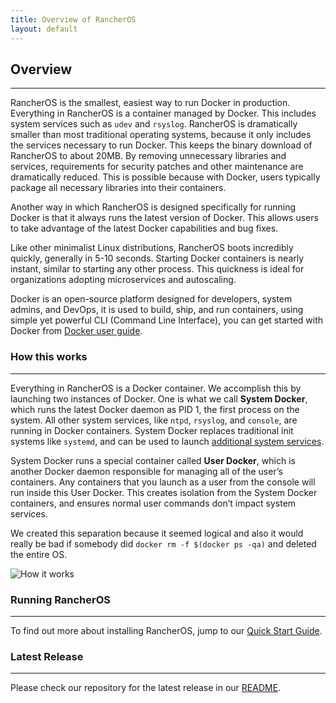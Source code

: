 ```yaml
---
title: Overview of RancherOS
layout: default
---
```


## Overview
---
RancherOS is the smallest, easiest way to run Docker in production.  Everything in RancherOS is a container managed by Docker. This includes system services such as `udev` and `rsyslog`.  RancherOS is dramatically smaller than most traditional operating systems, because it only includes the services necessary to run Docker. This keeps the binary download of RancherOS to about 20MB. By removing unnecessary libraries and services, requirements for security patches and other maintenance are dramatically reduced. This is possible because with Docker, users typically package all necessary libraries into their containers. 

Another way in which RancherOS is designed specifically for running Docker is that it always runs the latest version of Docker. This allows users to take advantage of the latest Docker capabilities and bug fixes. 

Like other minimalist Linux distributions, RancherOS boots incredibly quickly, generally in 5-10 seconds.  Starting Docker containers is nearly instant, similar to starting any other process. This quickness is ideal for organizations adopting microservices and autoscaling.

Docker is an open-source platform designed for developers, system admins, and DevOps, it is used to build, ship, and run containers, using simple yet powerful CLI (Command Line Interface), you can get started with Docker from [Docker user guide](https://docs.docker.com/userguide/).

### How this works
---

Everything in RancherOS is a Docker container. We accomplish this by launching two instances of Docker. One is what we call **System Docker**, which runs the latest Docker daemon as PID 1, the first process on the system. All other system services, like `ntpd`, `rsyslog`, and `console`, are running in Docker containers. System Docker replaces traditional init systems like `systemd`, and can be used to launch [additional system services]({{site.baseurl}}/docs/configuration/system-services/).

System Docker runs a special container called **User Docker**, which is another Docker daemon responsible for managing all of the user’s containers. Any containers that you launch as a user from the console will run inside this User Docker. This creates isolation from the System Docker containers, and ensures normal user commands don’t impact system services.

 We created this separation because it seemed logical and also it would really be bad if somebody did 
`docker rm -f $(docker ps -qa)` and deleted the entire OS.

![How it works]({{site.baseurl}}/img/rancheroshowitworks.png "How it works")

### Running RancherOS
---
To find out more about installing RancherOS, jump to our [Quick Start Guide]({{site.baseurl}}/docs/quick-start-guide/).


### Latest Release
---
Please check our repository for the latest release in our [README](https://github.com/rancherio/os/blob/master/README.md). 

<br>
<br>
